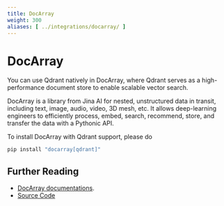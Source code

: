 ```yaml
---
title: DocArray
weight: 300
aliases: [ ../integrations/docarray/ ]
---
```


# DocArray
You can use Qdrant natively in DocArray, where Qdrant serves as a high-performance document store to enable scalable vector search.

DocArray is a library from Jina AI for nested, unstructured data in transit, including text, image, audio, video, 3D mesh, etc.
It allows deep-learning engineers to efficiently process, embed, search, recommend, store, and transfer the data with a Pythonic API.


To install DocArray with Qdrant support, please do

```bash
pip install "docarray[qdrant]"
```

## Further Reading

- [DocArray documentations](https://docarray.jina.ai/advanced/document-store/qdrant/).
- [Source Code](https://github.com/docarray/docarray/blob/main/docarray/index/backends/qdrant.py)
